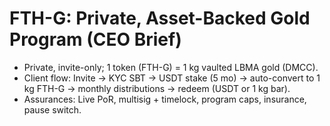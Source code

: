 # FTH-G: Private, Asset-Backed Gold Program (CEO Brief)

- Private, invite-only; 1 token (FTH-G) = 1 kg vaulted LBMA gold (DMCC).
- Client flow: Invite → KYC SBT → USDT stake (5 mo) → auto-convert to 1 kg FTH-G → monthly distributions → redeem (USDT or 1 kg bar).
- Assurances: Live PoR, multisig + timelock, program caps, insurance, pause switch.
